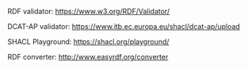 RDF validator: https://www.w3.org/RDF/Validator/

DCAT-AP validator: https://www.itb.ec.europa.eu/shacl/dcat-ap/upload

SHACL Playground: https://shacl.org/playground/

RDF converter: http://www.easyrdf.org/converter

